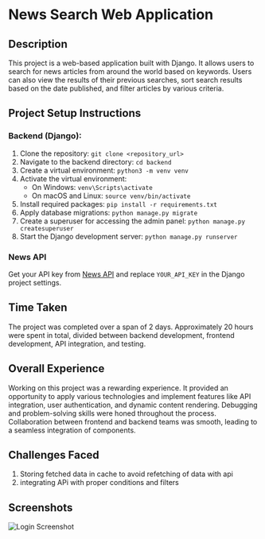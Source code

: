 # News Search Web Application

## Description
This project is a web-based application built with Django. It allows users to search for news articles from around the world based on keywords. Users can also view the results of their previous searches, sort search results based on the date published, and filter articles by various criteria.

## Project Setup Instructions

### Backend (Django):
1. Clone the repository: `git clone <repository_url>`
2. Navigate to the backend directory: `cd backend`
3. Create a virtual environment: `python3 -m venv venv`
4. Activate the virtual environment:
   - On Windows: `venv\Scripts\activate`
   - On macOS and Linux: `source venv/bin/activate`
5. Install required packages: `pip install -r requirements.txt`
6. Apply database migrations: `python manage.py migrate`
7. Create a superuser for accessing the admin panel: `python manage.py createsuperuser`
8. Start the Django development server: `python manage.py runserver`

### News API
Get your API key from [News API](https://newsapi.org/) and replace `YOUR_API_KEY` in the Django project settings.

## Time Taken
The project was completed over a span of 2 days. Approximately 20 hours were spent in total, divided between backend development, frontend development, API integration, and testing.

## Overall Experience
Working on this project was a rewarding experience. It provided an opportunity to apply various technologies and implement features like API integration, user authentication, and dynamic content rendering. Debugging and problem-solving skills were honed throughout the process. Collaboration between frontend and backend teams was smooth, leading to a seamless integration of components.

## Challenges Faced
1. Storing fetched data in cache to avoid refetching of data with api
2. integrating APi with proper conditions and filters

## Screenshots

![Login Screenshot](i)